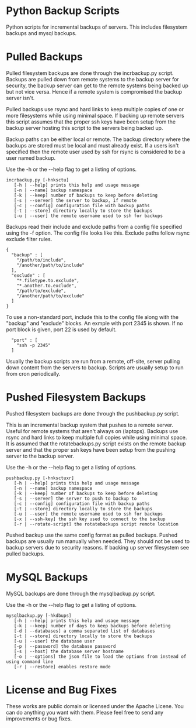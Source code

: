Python Backup Scripts
=============

Python scripts for incremental backups of servers.  This includes filesystem 
backups and mysql backups.  

Pulled Backups
===========
Pulled filesystem backups are done through the incrbackup.py script.  Backups
are pulled down from remote systems to the backup server for security, the 
backup server can get to the remote systems being backed up but not vice versa.
Hence if a remote system is compromised the backup server isn't.

Pulled backups use rsync and hard links to keep multiple copies of one or 
more filesystems while using minimal space.  If backing up remote
servers this script assumes that the proper ssh keys have been setup from the
backup server hosting this script to the servers being backed up.

Backup paths can be either local or remote.  The backup directory where
the backups are stored must be local and must already exist.  If a users isn't
specified then the remote user used by ssh for rsync is considered to be a 
user named backup.

Use the -h or the --help flag to get a listing of options.

    incrbackup.py [-hnksctu]
       [-h | --help] prints this help and usage message
       [-n | --name] backup namespace
       [-k | --keep] number of backups to keep before deleting
       [-s | --server] the server to backup, if remote
       [-c | --config] configuration file with backup paths
       [-t | --store] directory locally to store the backups
       [-u | --user] the remote username used to ssh for backups

Backups read their include and exclude paths from a config file specified using
the -f option.  The config file looks like this.  Exclude paths follow rsync
exclude filter rules.

    {
      "backup" : [
        "/path/to/include",
        "/another/path/to/include"
      ],
      "exclude" : [
        "*.filetype.to.exclude",
        "*.another.to.exclude",
        "/path/to/exclude",
        "/another/path/to/exclude"
      ]
    }

To use a non-standard port, include this to the config file along with the "backup" and "exclude" blocks. An exmple with port 2345 is shown. If no port block is given, port 22 is used by default.

      "port" : [
        "ssh -p 2345"
      ]


Usually the backup scripts are run from a remote, off-site, server pulling down
content from the servers to backup.  Scripts are usually setup to run from cron
periodically.


Pushed Filesystem Backups
===========
Pushed filesystem backups are done through the pushbackup.py script.

This is an incremental backup system that pushes to a remote server.  Useful
for remote systems that aren't always on (laptops).  Backups use rsync and hard 
links to keep multiple full copies while using minimal space.  It is assumed
that the rotatebackups.py script exists on the remote backup server and that
the proper ssh keys have been setup from the pushing server to the backup
server.

Use the -h or the --help flag to get a listing of options.

    pushbackup.py [-hnksctuxr]
       [-h | --help] prints this help and usage message
       [-n | --name] backup namespace
       [-k | --keep] number of backups to keep before deleting
       [-s | --server] the server to push to backup to
       [-c | --config] configuration file with backup paths
       [-t | --store] directory locally to store the backups
       [-u | --user] the remote username used to ssh for backups
       [-x | --ssh-key] the ssh key used to connect to the backup
       [-r | --rotate-script] the rotatebackups script remote location

Pushed backup use the same config format as pulled backups.  Pushed backups are
usually run manually when needed.  They should not be used to backup servers due
to security reasons.  If backing up server filesystem see pulled backups.

MySQL Backups
===========
MySQL backups are done through the mysqlbackup.py script.

Use the -h or the --help flag to get a listing of options.

    mysqlbackup.py [-hkdbups]
       [-h | --help] prints this help and usage message
       [-k | --keep] number of days to keep backups before deleting
       [-d | --databases] a comma separated list of databases
       [-t | --store] directory locally to store the backups
       [-u | --user] the database user
       [-p | --password] the database password
       [-s | --host] the database server hostname
       [-o | --options] the json file to load the options from instead of using command line
       [-r | --restore] enables restore mode

License and Bug Fixes
===========
These works are public domain or licensed under the Apache Licene. You can do
anything you want with them.  Please feel free to send any improvements or 
bug fixes.
